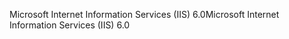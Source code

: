 <span data-ttu-id="78a7a-101">Microsoft Internet Information Services (IIS) 6.0</span><span class="sxs-lookup"><span data-stu-id="78a7a-101">Microsoft Internet Information Services (IIS) 6.0</span></span>
